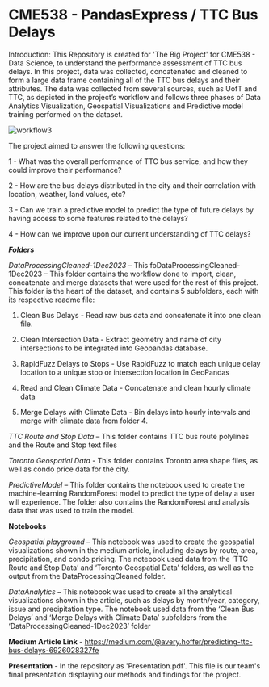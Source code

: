 # CME538 - PandasExpress / TTC Bus Delays

Introduction:
This Repository is created for 'The Big Project' for CME538 - Data Science, to understand the performance assessment of TTC bus delays. In this project, data was collected,  concatenated and cleaned to form a large data frame containing all of the TTC bus delays and their attributes. The data was collected from several sources, such as UofT and TTC, as depicted in the project’s workflow and follows three phases of Data Analytics Visualization, Geospatial Visualizations and Predictive model training performed on the dataset.


![workflow3](https://github.com/gcastagna/PandasExpressTTC/assets/144471904/c0ff6d4f-6984-439c-877e-3283994b47a3)



The project aimed to answer the following questions:

1 - What was the overall performance of TTC bus service, and how they could improve their performance?

2 - How are the bus delays distributed in the city and their correlation with location, weather, land values, etc? 

3 - Can we train a predictive model to predict the type of future delays by having access to some features related to the delays?

4 - How can we improve upon our current understanding of TTC delays?


**_Folders_**

_DataProcessingCleaned-1Dec2023_ – This foDataProcessingCleaned-1Dec2023 – This folder contains the workflow done to import, clean, concatenate and merge datasets that were used for the rest of this project. This folder is the heart of the dataset, and contains 5 subfolders, each with its respective readme file:

1)	Clean Bus Delays - Read raw bus data and concatenate it into one clean file.

2)	Clean Intersection Data - Extract geometry and name of city intersections to be integrated into Geopandas database. 
   
3)	RapidFuzz Delays to Stops - Use RapidFuzz to match each unique delay location to a unique stop or intersection location in GeoPandas
   
4)	Read and Clean Climate Data - Concatenate and clean hourly climate data
   
5)	Merge Delays with Climate Data - Bin delays into hourly intervals and merge with climate data from folder 4. 

_TTC Route and Stop Data_ – This folder contains TTC bus route polylines and the Route and Stop text files

_Toronto Geospatial Data_ - This folder contains Toronto area shape files, as well as condo price data for the city. 

_PredictiveModel_ – This folder contains the notebook used to create the machine-learning RandomForest model to predict the type of delay a user will experience. The folder also contains the RandomForest and analysis data that was used to train the model. 


**Notebooks**

_Geospatial playground_ – This notebook was used to create the geospatial visualizations shown in the medium article, including delays by route, area, precipitation, and condo pricing. The notebook used data from the ‘TTC Route and Stop Data’ and ‘Toronto Geospatial Data’ folders, as well as the output from the DataProcessingCleaned folder. 

_DataAnalytics_ – This notebook was used to create all the analytical visualizations shown in the article, such as delays by month/year, category, issue and precipitation type. The notebook used data from the ‘Clean Bus Delays’ and ‘Merge Delays with Climate Data’ subfolders from the ‘DataProcessingCleaned-1Dec2023’ folder


**Medium Article Link** - https://medium.com/@avery.hoffer/predicting-ttc-bus-delays-6926028327fe

**Presentation** - In the repository as 'Presentation.pdf'. This file is our team's final presentation displaying our methods and findings for the project.
